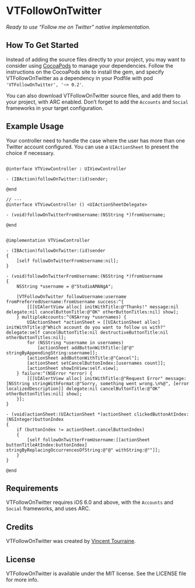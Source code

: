 # VTFollowOnTwitter

_Ready to use “Follow me on Twitter” native implementation._

## How To Get Started

Instead of adding the source files directly to your project, you may want to consider using [CocoaPods](http://cocoapods.org/) to manage your dependencies. Follow the instructions on the CocoaPods site to install the gem, and specify VTFollowOnTwitter as a dependency in your Podfile with pod `'VTFollowOnTwitter', '~> 0.2'`.

You can also download VTFollowOnTwitter source files, and add them to your project, with ARC enabled. Don’t forget to add the `Accounts` and `Social` frameworks in your target configuration.

## Example Usage

Your controller need to handle the case where the user has more than one Twitter account configured. You can use a `UIActionSheet` to present the choice if necessary.

``` objc

@interface VTViewController : UIViewController

- (IBAction)followOnTwitter:(id)sender;

@end

// ---
@interface VTViewController () <UIActionSheetDelegate>

- (void)followOnTwitterFromUsername:(NSString *)fromUsername;

@end


@implementation VTViewController

- (IBAction)followOnTwitter:(id)sender
{
    [self followOnTwitterFromUsername:nil];
}

- (void)followOnTwitterFromUsername:(NSString *)fromUsername
{
    NSString *username = @"StudioAMANgA";

    [VTFollowOnTwitter followUsername:username fromPreferredUsername:fromUsername success:^{
        [[[UIAlertView alloc] initWithTitle:@"Thanks!" message:nil delegate:nil cancelButtonTitle:@"OK" otherButtonTitles:nil] show];
    } multipleAccounts:^(NSArray *usernames) {
        UIActionSheet *actionSheet = [[UIActionSheet alloc] initWithTitle:@"Which account do you want to follow us with?" delegate:self cancelButtonTitle:nil destructiveButtonTitle:nil otherButtonTitles:nil];
        for (NSString *username in usernames)
            [actionSheet addButtonWithTitle:[@"@" stringByAppendingString:username]];
        [actionSheet addButtonWithTitle:@"Cancel"];
        [actionSheet setCancelButtonIndex:[usernames count]];
        [actionSheet showInView:self.view];
    } failure:^(NSError *error) {
        [[[UIAlertView alloc] initWithTitle:@"Request Error" message:[NSString stringWithFormat:@"Sorry, something went wrong.\n%@", [error localizedDescription]] delegate:nil cancelButtonTitle:@"OK" otherButtonTitles:nil] show];
    }];
}

- (void)actionSheet:(UIActionSheet *)actionSheet clickedButtonAtIndex:(NSInteger)buttonIndex
{
    if (buttonIndex != actionSheet.cancelButtonIndex)
    {
        [self followOnTwitterFromUsername:[[actionSheet buttonTitleAtIndex:buttonIndex] stringByReplacingOccurrencesOfString:@"@" withString:@""]];
    }
}

@end
```

## Requirements

VTFollowOnTwitter requires iOS 6.0 and above, with the `Accounts` and `Social` frameworks, and uses ARC.

## Credits

VTFollowOnTwitter was created by [Vincent Tourraine](http://www.vtourraine.net).

## License

VTFollowOnTwitter is available under the MIT license. See the LICENSE file for more info.

